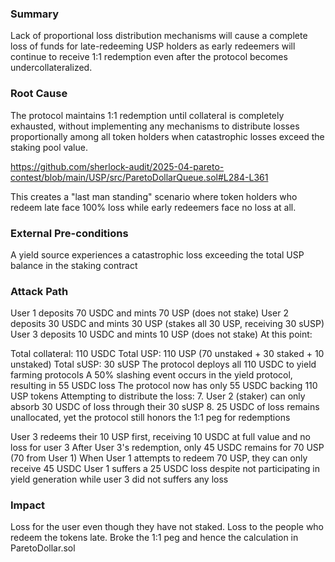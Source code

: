 ### Summary
Lack of proportional loss distribution mechanisms will cause a complete loss of funds for late-redeeming USP holders as early redeemers will continue to receive 1:1 redemption even after the protocol becomes undercollateralized.
### Root Cause
The protocol maintains 1:1 redemption until collateral is completely exhausted, without implementing any mechanisms to distribute losses proportionally among all token holders when catastrophic losses exceed the staking pool value.

https://github.com/sherlock-audit/2025-04-pareto-contest/blob/main/USP/src/ParetoDollarQueue.sol#L284-L361

This creates a "last man standing" scenario where token holders who redeem late face 100% loss while early redeemers face no loss at all.

### External Pre-conditions
A yield source experiences a catastrophic loss exceeding the total USP balance in the staking contract
### Attack Path
User 1 deposits 70 USDC and mints 70 USP (does not stake)
User 2 deposits 30 USDC and mints 30 USP (stakes all 30 USP, receiving 30 sUSP)
User 3 deposits 10 USDC and mints 10 USP (does not stake)
At this point:

Total collateral: 110 USDC
Total USP: 110 USP (70 unstaked + 30 staked + 10 unstaked)
Total sUSP: 30 sUSP
The protocol deploys all 110 USDC to yield farming protocols
A 50% slashing event occurs in the yield protocol, resulting in 55 USDC loss
The protocol now has only 55 USDC backing 110 USP tokens
Attempting to distribute the loss:
7. User 2 (staker) can only absorb 30 USDC of loss through their 30 sUSP
8. 25 USDC of loss remains unallocated, yet the protocol still honors the 1:1 peg for redemptions

User 3 redeems their 10 USP first, receiving 10 USDC at full value and no loss for user 3
After User 3's redemption, only 45 USDC remains for 70 USP (70 from User 1)
When User 1 attempts to redeem 70 USP, they can only receive 45 USDC
User 1 suffers a 25 USDC loss despite not participating in yield generation while user 3 did not suffers any loss
### Impact
Loss for the user even though they have not staked.
Loss to the people who redeem the tokens late.
Broke the 1:1 peg and hence the calculation in ParetoDollar.sol

